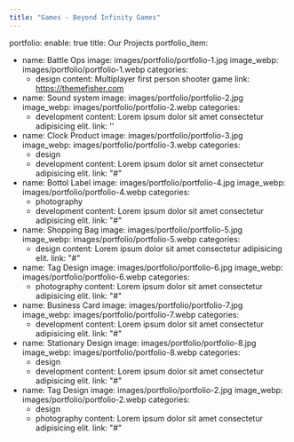 ```yaml
---
title: "Games - Beyond Infinity Games"
---
```

portfolio:
  enable: true
  title: Our Projects
  portfolio_item:
  - name: Battle Ops
    image: images/portfolio/portfolio-1.jpg
    image_webp: images/portfolio/portfolio-1.webp
    categories:
    - design
    content: Multiplayer first person shooter game
    link: https://themefisher.com
  - name: Sound system
    image: images/portfolio/portfolio-2.jpg
    image_webp: images/portfolio/portfolio-2.webp
    categories:
    - development
    content: Lorem ipsum dolor sit amet consectetur adipisicing elit.
    link: ''
  - name: Clock Product
    image: images/portfolio/portfolio-3.jpg
    image_webp: images/portfolio/portfolio-3.webp
    categories:
    - design
    - development
    content: Lorem ipsum dolor sit amet consectetur adipisicing elit.
    link: "#"
  - name: Bottol Label
    image: images/portfolio/portfolio-4.jpg
    image_webp: images/portfolio/portfolio-4.webp
    categories:
    - photography
    - development
    content: Lorem ipsum dolor sit amet consectetur adipisicing elit.
    link: "#"
  - name: Shopping Bag
    image: images/portfolio/portfolio-5.jpg
    image_webp: images/portfolio/portfolio-5.webp
    categories:
    - design
    content: Lorem ipsum dolor sit amet consectetur adipisicing elit.
    link: "#"
  - name: Tag Design
    image: images/portfolio/portfolio-6.jpg
    image_webp: images/portfolio/portfolio-6.webp
    categories:
    - photography
    content: Lorem ipsum dolor sit amet consectetur adipisicing elit.
    link: "#"
  - name: Business Card
    image: images/portfolio/portfolio-7.jpg
    image_webp: images/portfolio/portfolio-7.webp
    categories:
    - development
    content: Lorem ipsum dolor sit amet consectetur adipisicing elit.
    link: "#"
  - name: Stationary Design
    image: images/portfolio/portfolio-8.jpg
    image_webp: images/portfolio/portfolio-8.webp
    categories:
    - design
    - development
    content: Lorem ipsum dolor sit amet consectetur adipisicing elit.
    link: "#"
  - name: Tag Design
    image: images/portfolio/portfolio-2.jpg
    image_webp: images/portfolio/portfolio-2.webp
    categories:
    - design
    - photography
    content: Lorem ipsum dolor sit amet consectetur adipisicing elit.
    link: "#"
